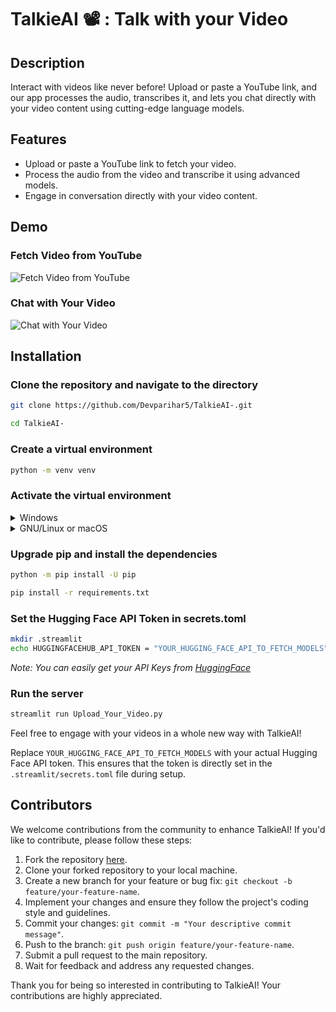 # TalkieAI 📽️ : Talk with your Video

## Description
Interact with videos like never before! Upload or paste a YouTube link, and our app processes the audio, transcribes it, and lets you chat directly with your video content using cutting-edge language models.

## Features
- Upload or paste a YouTube link to fetch your video.
- Process the audio from the video and transcribe it using advanced models.
- Engage in conversation directly with your video content.

## Demo

### Fetch Video from YouTube
![Fetch Video from YouTube](https://github.com/Devparihar5/TalkieAI-/blob/test_v1/images/video-upload.png)

### Chat with Your Video
![Chat with Your Video](https://github.com/Devparihar5/TalkieAI-/blob/test_v1/images/chat.png)


## Installation

### Clone the repository and navigate to the directory

```bash
git clone https://github.com/Devparihar5/TalkieAI-.git
```

```bash
cd TalkieAI-
```

### Create a virtual environment

```bash
python -m venv venv
```

### Activate the virtual environment

<details>
  <summary>Windows</summary>

```pwsh
Set-ExecutionPolicy -ExecutionPolicy RemoteSigned -Scope CurrentUser
```

```pwsh
.\venv\Scripts\activate.ps1
```

</details>

<details>
  <summary>GNU/Linux or macOS</summary>

```bash
source venv/bin/activate
```

</details>

### Upgrade pip and install the dependencies

```bash
python -m pip install -U pip
```

```bash
pip install -r requirements.txt
```

### Set the Hugging Face API Token in secrets.toml

```bash
mkdir .streamlit
echo HUGGINGFACEHUB_API_TOKEN = "YOUR_HUGGING_FACE_API_TO_FETCH_MODELS" > .streamlit/secrets.toml
```
*Note: You can easily get your API Keys from [HuggingFace](https://huggingface.co/settings/tokens)*




### Run the server

```bash
streamlit run Upload_Your_Video.py
```

Feel free to engage with your videos in a whole new way with TalkieAI!

Replace `YOUR_HUGGING_FACE_API_TO_FETCH_MODELS` with your actual Hugging Face API token. This ensures that the token is directly set in the `.streamlit/secrets.toml` file during setup.


## Contributors

We welcome contributions from the community to enhance TalkieAI! If you'd like to contribute, please follow these steps:

1. Fork the repository [here](https://github.com/Devparihar5/TalkieAI-).
2. Clone your forked repository to your local machine.
3. Create a new branch for your feature or bug fix: `git checkout -b feature/your-feature-name`.
4. Implement your changes and ensure they follow the project's coding style and guidelines.
5. Commit your changes: `git commit -m "Your descriptive commit message"`.
6. Push to the branch: `git push origin feature/your-feature-name`.
7. Submit a pull request to the main repository.
8. Wait for feedback and address any requested changes.

Thank you for being so interested in contributing to TalkieAI! Your contributions are highly appreciated.
